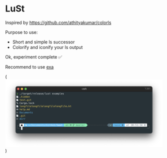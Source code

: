 # LuSt

Inspired by https://github.com/athityakumar/colorls 

Purpose to use:
- Short and simple ls successor
- Colorify and iconify your ls output

Ok, experiment complete ✅

Recommend to use [exa](https://github.com/ogham/exa)

(![screenshot](https://github.com/slavskrit/lust/blob/main/screen.png?raw=true))